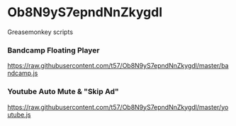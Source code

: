 # Ob8N9yS7epndNnZkygdl
Greasemonkey scripts

### Bandcamp Floating Player
https://raw.githubusercontent.com/t57/Ob8N9yS7epndNnZkygdl/master/bandcamp.js

### Youtube Auto Mute & "Skip Ad"
https://raw.githubusercontent.com/t57/Ob8N9yS7epndNnZkygdl/master/youtube.js
